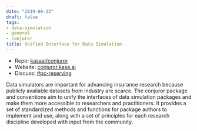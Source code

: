 ```yaml
---
date: "2019-08-23"
draft: false
tags:
- data-simulation
- general 
- conjuror
title: Unified Interface for Data Simulation
---
```


- Repo: [kasaai/conjuror](https://github.com/kasaai/conjuror)
- Website: [conjuror.kasa.ai](https://conjuror.kasa.ai)
- Discuss: [#pc-reserving](https://kasaai.slack.com/messages/CH4SAKX4G)

Data simulators are important for advancing insurance research because publicly available datasets from industry are scarce. The conjuror package and conventions aim to unify the interfaces of data simulation packages and make them more accessible to researchers and practitioners. It provides a set of standardized methods and functions for package authors to implement and use, along with a set of principles for each research discipline developed with input from the community.
